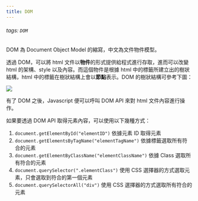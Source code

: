 ```yaml
---
title: DOM
---
```

###### tags: `DOM`
DOM 為 Document Object Model 的縮寫，中文為文件物件模型。

透過 DOM，可以將 html 文件以**物件**的形式提供給程式進行存取，進而可以改變 html 的架構、style 以及內容。而這個物件是根據 html 中的標籤所建立出的樹狀結構，html 中的標籤在樹狀結構上會以**節點**表示。DOM 的樹狀結構可參考下圖：

![](https://upload.wikimedia.org/wikipedia/commons/thumb/5/5a/DOM-model.svg/330px-DOM-model.svg.png)

有了 DOM 之後，Javascript 便可以呼叫 DOM API 來對 html 文件內容進行操作。

如果要透過 DOM API 取得元素內容，可以使用以下幾種方式：
1. `document.getElementById("elementID")`
依據元素 ID 取得元素
2. `document.getElementsByTagName("elementTagName")`
依據標籤選取所有符合的元素
3. `document.getElementByClassName("elementClassName")`
依據 Class 選取所有符合的元素
4. `document.querySelector(".elementClass")`
使用 CSS 選擇器的方式選取元素，只會選取到符合的第一個元素
5. `document.querySelectorAll("div")`
使用 CSS 選擇器的方式選取所有符合的元素


